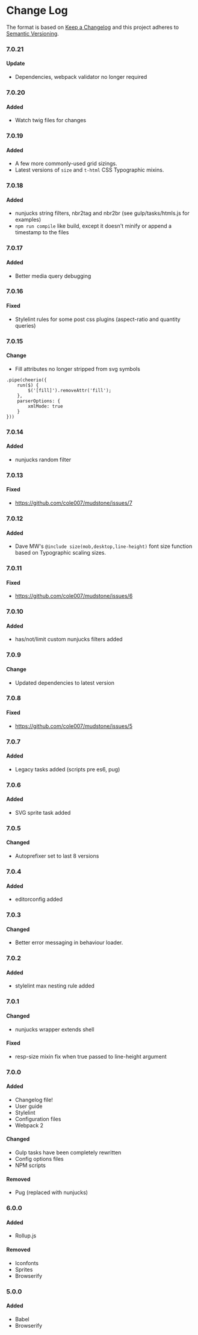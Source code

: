 # Change Log

The format is based on [Keep a Changelog](http://keepachangelog.com/)
and this project adheres to [Semantic Versioning](http://semver.org/).

### 7.0.21

#### Update

- Dependencies, webpack validator no longer required

### 7.0.20

#### Added

- Watch twig files for changes

### 7.0.19

#### Added

- A few more commonly-used grid sizings.
- Latest versions of `size` and `t-html` CSS Typographic mixins.

### 7.0.18

#### Added

- nunjucks string filters, nbr2tag and nbr2br (see gulp/tasks/htmls.js for examples)
- `npm run compile` like build, except it doesn't minify or append a timestamp to the files

### 7.0.17

#### Added

- Better media query debugging

### 7.0.16

#### Fixed

- Stylelint rules for some post css plugins (aspect-ratio and quantity queries)

### 7.0.15

#### Change

- Fill attributes no longer stripped from svg symbols

```
.pipe(cheerio({
	run($) {
		$('[fill]').removeAttr('fill');
	},
	parserOptions: {
		xmlMode: true
	}
}))
```

### 7.0.14

#### Added

- nunjucks random filter

### 7.0.13

#### Fixed

- https://github.com/cole007/mudstone/issues/7

### 7.0.12

#### Added

- Dave MW's `@include size(mob,desktop,line-height)` font size function based on Typographic scaling sizes.

### 7.0.11

#### Fixed

- https://github.com/cole007/mudstone/issues/6

### 7.0.10

#### Added

- has/not/limit custom nunjucks filters added


### 7.0.9

#### Change

- Updated dependencies to latest version


### 7.0.8

#### Fixed

- https://github.com/cole007/mudstone/issues/5


### 7.0.7

#### Added

- Legacy tasks added (scripts pre es6, pug)

### 7.0.6

#### Added

- SVG sprite task added

### 7.0.5

#### Changed

- Autoprefixer set to last 8 versions

### 7.0.4

#### Added

- editorconfig added

### 7.0.3

#### Changed

- Better error messaging in behaviour loader.  

### 7.0.2

#### Added

- stylelint max nesting rule added

### 7.0.1

#### Changed

- nunjucks wrapper extends shell

#### Fixed

- resp-size mixin fix when true passed to line-height argument

### 7.0.0

#### Added

- Changelog file!
- User guide
- Stylelint
- Configuration files
- Webpack 2

#### Changed

- Gulp tasks have been completely rewritten
- Config options files
- NPM scripts

#### Removed

- Pug (replaced with nunjucks)

### 6.0.0

#### Added

- Rollup.js

#### Removed

- Iconfonts
- Sprites
- Browserify


### 5.0.0

#### Added

- Babel
- Browserify
